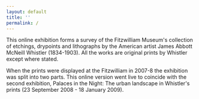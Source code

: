 ```yaml
---
layout: default
title: ''
permalink: /
---
```


This online exhibition forms a survey of the Fitzwilliam Museum's collection of etchings, drypoints and lithographs by the American artist James Abbott McNeill Whistler (1834-1903). All the works are original prints by Whistler except where stated.

When the prints were displayed at the Fitzwilliam in 2007-8 the exhibition was split into two parts. This online version went live to coincide with the second exhibition, Palaces in the Night: The urban landscape in Whistler's prints (23 September 2008 - 18 January 2009).
